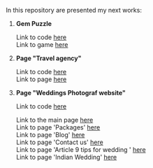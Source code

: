 In this repository are presented my next works:

1. **Gem Puzzle**

   Link to code [here](https://github.com/Ruslana-P/Websites/tree/main/game_gem_puzzle)  
   Link to game [here](https://ruslana-p.github.io/Websites/game_gem_puzzle/index.html)

2. **Page "Travel agency"**

   Link to code [here](https://github.com/Ruslana-P/Websites/tree/main/travel_agency_page)  
   Link to page [here](https://ruslana-p.github.io/Websites/travel_agency_page/public/index.html)

3. **Page "Weddings Photograf website"**

   Link to code [here](https://github.com/Ruslana-P/Websites/tree/main/weddings_photograf_site)

   Link to the main page [here](https://ruslana-p.github.io/Websites/2_weddings_photograf_site/public/index.html)  
   Link to page 'Packages' [here](https://ruslana-p.github.io/Websites/2_weddings_photograf_site/public/packages.html)  
   Link to page 'Blog' [here](https://ruslana-p.github.io/Websites/2_weddings_photograf_site/public/blog.html)  
   Link to page 'Contact us' [here](https://ruslana-p.github.io/Websites/2_weddings_photograf_site/public/contact-us.html)  
   Link to page 'Article 9 tips for wedding ' [here](https://ruslana-p.github.io/Websites/2_weddings_photograf_site/public/article-9-tips.html)  
   Link to page 'Indian Wedding' [here](https://ruslana-p.github.io/Websites/2_weddings_photograf_site/public/indian-wedding.html)

